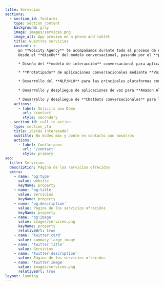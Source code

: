 ```yaml
---
title: Servicios
sections:
  - section_id: features
    type: section_content
    background: gray
    image: images/services.png
    image_alt: App preview on a phone and tablet
    title: Nuestros servicios
    content: >-
      En **Voicity Agency** te acompañamos durante todo el proceso de desarrollo de tu proyecto o idea. <br/>
      Desde el **diseño** del modelo conversacional, pasando por el **prototipado**, **desarrollo** y **validación**, hasta el **despliegue** del mismo.

      * Diseño del **modelo de interacción** conversacional para aplicaciones de voz y chatbots.

      * **Prototipado** de aplicaciones conversacionales mediante **Voiceflow**.

      * Desarrollo del **NLP/NLU** para las principales plataformas como **Azure, AWS, RASA y Dialogflow**.
      
      * Desarrollo y despliegue de aplicaciones de voz para **Amazon Alexa y Google Assistant**.
      
      * Desarrollo y despliegue de **Chatbots conversacionales** para las principales plataformas (Whatsapp, Telegram, Slack, Facebook Messenger, Microsoft Teams, Discord, Twitch, etc.)
    actions:
      - label: Solicita una Demo
        url: /contact'
        style: secondary
  - section_id: call-to-action
    type: section_cta
    title: ¿Estás interesado?
    subtitle: No dudes más y ponte en contacto con nosotros
    actions:
      - label: Contáctanos
        url: '/contact'
        style: primary
seo:
  title: Servicios
  description: Página de los servicios ofrecidos
  extra:
    - name: 'og:type'
      value: website
      keyName: property
    - name: 'og:title'
      value: Servicios
      keyName: property
    - name: 'og:description'
      value: Página de los servicios ofrecidos
      keyName: property
    - name: 'og:image'
      value: images/services.png
      keyName: property
      relativeUrl: true
    - name: 'twitter:card'
      value: summary_large_image
    - name: 'twitter:title'
      value: Servicios
    - name: 'twitter:description'
      value: Página de los servicios ofrecidos
    - name: 'twitter:image'
      value: images/services.png
      relativeUrl: true
layout: landing
---
```

